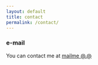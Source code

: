 ```yaml
---
layout: default
title: contact
permalink: /contact/
---
```



### e-mail

You can contact me at [mailme @.@](mailto:bell_mandy@outlook.com)

